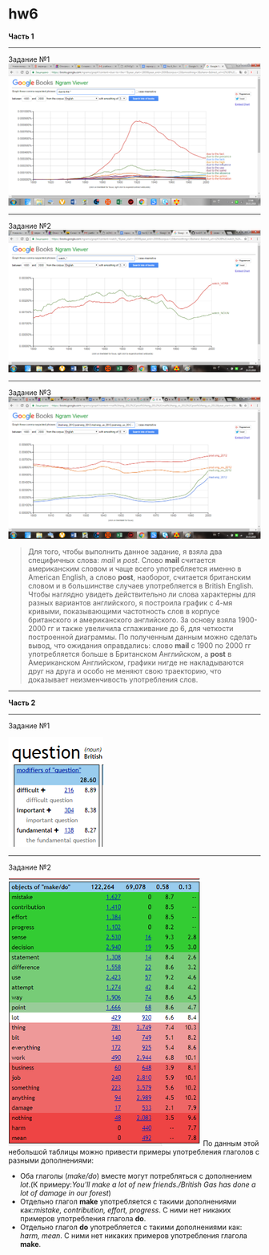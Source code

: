 # hw6
**Часть 1**
***
Задание №1
![](https://github.com/avvylegzhanina/hw6/blob/master/%D0%93%D1%80%D0%B0%D1%84%D0%B8%D0%BA.png)
***
Задание №2
![](https://github.com/avvylegzhanina/hw6/blob/master/%D0%B3%D1%80%D0%B0%D1%84%D0%B8%D0%BA%2022.png)
***
Задание №3
![](https://github.com/avvylegzhanina/hw6/blob/master/%D0%93%D1%80%D0%B0%D1%84%D0%B8%D0%BA3.png)
> Для того, чтобы выполнить данное задание, я взяла два специфичных слова: *mail* и *post*. Слово **mail** считается американским словом и чаще всего употребляется именно в American English, а слово **post**, наоборот, считается британским словом и в большинстве случаев употребляется в British English. Чтобы наглядно увидеть действительно ли слова характерны для разных вариантов английского, я построила график с 4-мя кривыми, показывающими частотность слов в корпусе британского и американского английского. За основу взяла 1900-2000 гг и также увеличила сглаживание до 6, для четкости построенной диаграммы. По полученным данным можно сделать вывод, что ожидания оправдались: слово **mail**  с 1900 по 2000 гг употребляется больше в Британском Английском, а **post**  в Американском Английском, графики нигде не накладываются друг на друга и особо не меняют свою траекторию, что доказывает неизменчивость употребления слов.
***
**Часть 2**
***
Задание №1

![](https://github.com/avvylegzhanina/hw6/blob/master/Question.png)
***
Задание №2

![](https://github.com/avvylegzhanina/hw6/blob/master/%D0%93%D0%BB%D0%B0%D0%B3%D0%BE%D0%BB%D1%8B.png)
По данным этой небольшой таблицы можно привести примеры употребления глаголов с разными дополнениями:
* Оба глаголы (*make/do*) вместе могут потребляться с дополнением *lot*.(К примеру:*You'll	make	a lot of new friends./British Gas has	done	a lot of damage in our forest*)
* Отдельно глагол **make** употребляется с такими дополнениями как:*mistake, contribution, effort, progress*. С ними нет никаких примеров употребления глагола **do**.
* Отдельно глагол **do** употребляется с такими дополнениями как: *harm, mean*. С ними нет никаких примеров употребления глагола **make**.
